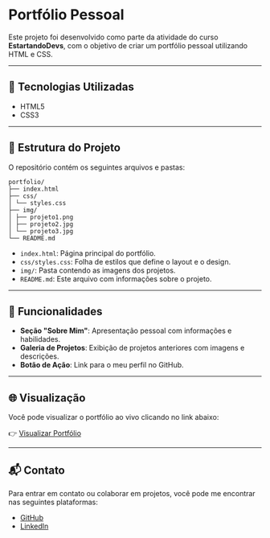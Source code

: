 # Portfólio Pessoal

Este projeto foi desenvolvido como parte da atividade do curso **EstartandoDevs**, com o objetivo de criar um portfólio pessoal utilizando HTML e CSS.

---

## 🚀 Tecnologias Utilizadas

- HTML5
- CSS3

---

## 📁 Estrutura do Projeto

O repositório contém os seguintes arquivos e pastas:

```
portfolio/
├── index.html
├── css/
│ └── styles.css
├── img/
│ ├── projeto1.png
│ ├── projeto2.jpg
│ └── projeto3.jpg
└── README.md

```


- `index.html`: Página principal do portfólio.
- `css/styles.css`: Folha de estilos que define o layout e o design.
- `img/`: Pasta contendo as imagens dos projetos.
- `README.md`: Este arquivo com informações sobre o projeto.

---

## 📌 Funcionalidades

- **Seção "Sobre Mim"**: Apresentação pessoal com informações e habilidades.
- **Galeria de Projetos**: Exibição de projetos anteriores com imagens e descrições.
- **Botão de Ação**: Link para o meu perfil no GitHub.

---

## 🌐 Visualização

Você pode visualizar o portfólio ao vivo clicando no link abaixo:

👉 [Visualizar Portfólio](https://github.com/bfabbio90/portfolio)

---

## 📬 Contato

Para entrar em contato ou colaborar em projetos, você pode me encontrar nas seguintes plataformas:

- [GitHub](https://github.com/bfabbio90)
- [LinkedIn](https://www.linkedin.com/in/bfabbio90)